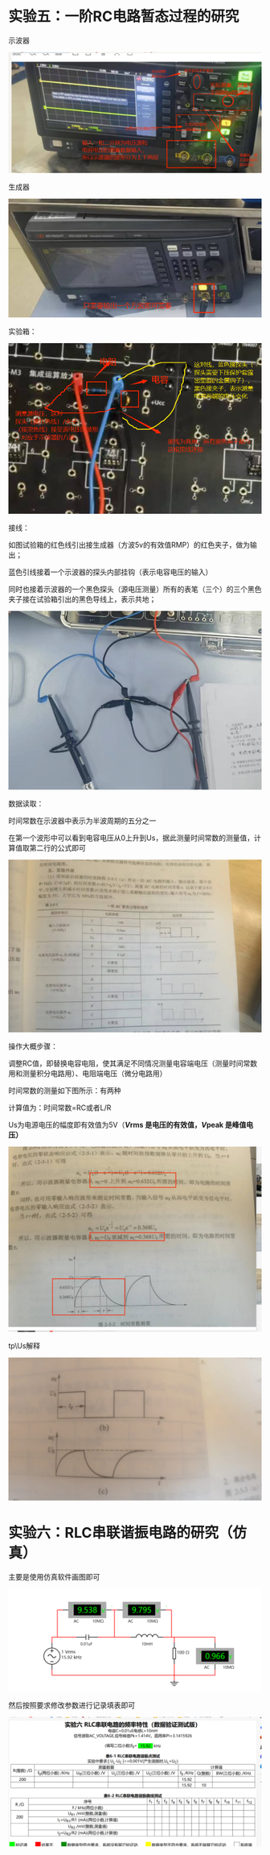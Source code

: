 # 实验五：一阶RC电路暂态过程的研究

示波器

![image-20240429180425169](./assets/image-20240429180425169.png)

生成器

![image-20240429182402052](./assets/image-20240429182402052.png)

实验箱：

![image-20240429183113106](./assets/image-20240429183113106.png)

接线：

如图试验箱的红色线引出接生成器（方波5v的有效值RMP）的红色夹子，做为输出；

蓝色引线接着一个示波器的探头内部挂钩（表示电容电压的输入）

同时也接着示波器的一个黑色探头（源电压测量）所有的表笔（三个）的三个黑色夹子接在试验箱引出的黑色导线上，表示共地；

![image-20240429183141962](./assets/image-20240429183141962.png)

数据读取：

时间常数在示波器中表示为半波周期的五分之一

在第一个波形中可以看到电容电压从0上升到Us，据此测量时间常数的测量值，计算值取第二行的公式即可

![6e8555653571b48caf7df5f329c5dad](./assets/6e8555653571b48caf7df5f329c5dad.jpg)

操作大概步骤：

调整RC值，即替换电容电阻，使其满足不同情况测量电容端电压（测量时间常数用和测量积分电路用）、电阻端电压（微分电路用）

时间常数的测量如下图所示：有两种

计算值为：时间常数=RC或者L/R

Us为电源电压的幅度即有效值为5V（***V*rms 是电压的有效值，*V*peak 是峰值电压）**

![image-20240429190540200](./assets/image-20240429190540200.png)

tp\Us解释

![2ede04b5d1b629eb7788abba38e9f67](./assets/2ede04b5d1b629eb7788abba38e9f67.jpg)

# 实验六：RLC串联谐振电路的研究（仿真）

主要是使用仿真软件画图即可

![image-20240429191615413](./assets/image-20240429191615413.png)

然后按照要求修改参数进行记录填表即可

![image-20240429191714096](./assets/image-20240429191714096.png)